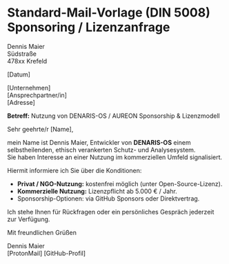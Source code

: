 ﻿# Standard-Mail-Vorlage (DIN 5008)  Sponsoring / Lizenzanfrage

Dennis Maier  
Südstraße  
478xx Krefeld  

[Datum]

[Unternehmen]  
[Ansprechpartner/in]  
[Adresse]  

**Betreff:** Nutzung von DENARIS-OS / AUREON  Sponsorship & Lizenzmodell

Sehr geehrte/r [Name],

mein Name ist Dennis Maier, Entwickler von **DENARIS-OS**  einem selbstheilenden, ethisch verankerten Schutz- und Analysesystem.  
Sie haben Interesse an einer Nutzung im kommerziellen Umfeld signalisiert.

Hiermit informiere ich Sie über die Konditionen:

- **Privat / NGO-Nutzung:** kostenfrei möglich (unter Open-Source-Lizenz).  
- **Kommerzielle Nutzung:** Lizenzpflicht ab 5.000 € / Jahr.  
- Sponsorship-Optionen: via GitHub Sponsors oder Direktvertrag.

Ich stehe Ihnen für Rückfragen oder ein persönliches Gespräch jederzeit zur Verfügung.

Mit freundlichen Grüßen

Dennis Maier  
[ProtonMail]  [GitHub-Profil]

